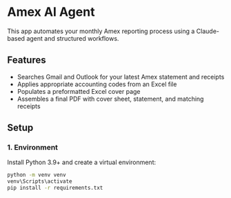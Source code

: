 # Amex AI Agent

This app automates your monthly Amex reporting process using a Claude-based agent and structured workflows.

## Features
- Searches Gmail and Outlook for your latest Amex statement and receipts
- Applies appropriate accounting codes from an Excel file
- Populates a preformatted Excel cover page
- Assembles a final PDF with cover sheet, statement, and matching receipts

## Setup

### 1. Environment
Install Python 3.9+ and create a virtual environment:
```bash
python -m venv venv
venv\Scripts\activate
pip install -r requirements.txt
